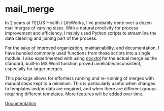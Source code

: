 # mail_merge


<!-- WARNING: THIS FILE WAS AUTOGENERATED! DO NOT EDIT! -->

In 2 years at TELUS Health / LifeWorks, I’ve probably done over a dozen
mail merges of varying sizes. With a natural proclivity for process
improvement and efficiency, I mainly used Python scripts to streamline
the data cleaning and joining part of the process.

For the sake of improved organization, maintainability, and
documentation, I have bundled commonly used functions from those scripts
into a single module. I also experimented with using
[docxtpl](https://docxtpl.readthedocs.io/en/latest/) for the actual
merge as the standard, built-in MS Word function proved
unreliable/inconsistent, especially for larger merges.

This package allows for effortless running and re-running of merges with
manual steps kept to a minimum. This is particularly useful when changes
to templates and/or data are required, and when there are different
groups requiring different templates. More features will be added over
time.

[Documentation](https://pyronone.github.io/mail_merge/)
